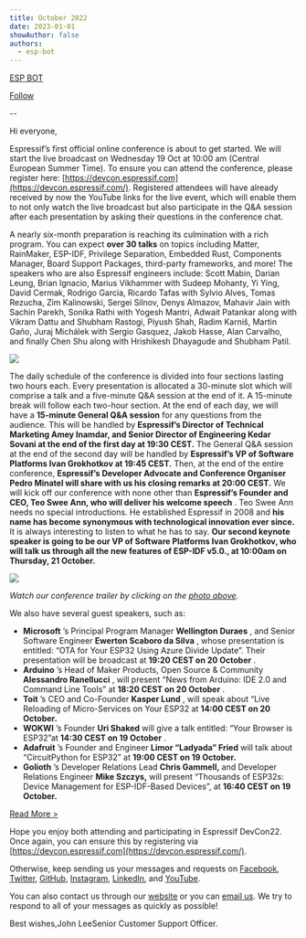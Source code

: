 ```yaml
---
title: October 2022
date: 2023-01-01
showAuthor: false
authors: 
  - esp-bot
---
```

[ESP BOT](https://medium.com/@espbot?source=post_page-----c46e1cb8e270--------------------------------)

[Follow](https://medium.com/m/signin?actionUrl=https%3A%2F%2Fmedium.com%2F_%2Fsubscribe%2Fuser%2F71611a95e5c4&operation=register&redirect=https%3A%2F%2Fblog.espressif.com%2Foctober-2022-c46e1cb8e270&user=ESP+BOT&userId=71611a95e5c4&source=post_page-71611a95e5c4----c46e1cb8e270---------------------post_header-----------)

--

Hi everyone,

Espressif’s first official online conference is about to get started. We will start the live broadcast on Wednesday 19 Oct at 10:00 am (Central European Summer Time). To ensure you can attend the conference, please register here: [https://devcon.espressif.com](https://devcon.espressif.com/). Registered attendees will have already received by now the YouTube links for the live event, which will enable them to not only watch the live broadcast but also participate in the Q&A session after each presentation by asking their questions in the conference chat.

A nearly six-month preparation is reaching its culmination with a rich program. You can expect __over 30 talks__  on topics including Matter, RainMaker, ESP-IDF, Privilege Separation, Embedded Rust, Components Manager, Board Support Packages, third-party frameworks, and more! The speakers who are also Espressif engineers include: Scott Mabin, Darian Leung, Brian Ignacio, Marius Vikhammer with Sudeep Mohanty, Yi Ying, David Cermak, Rodrigo Garcia, Ricardo Tafas with Sylvio Alves, Tomas Rezucha, Zim Kalinowski, Sergei Silnov, Denys Almazov, Mahavir Jain with Sachin Parekh, Sonika Rathi with Yogesh Mantri, Adwait Patankar along with Vikram Dattu and Shubham Rastogi, Piyush Shah, Radim Karniš, Martin Gaño, Juraj Michálek with Sergio Gasquez, Jakob Hasse, Alan Carvalho, and finally Chen Shu along with Hrishikesh Dhayagude and Shubham Patil.

![](https://miro.medium.com/v2/resize:fit:640/format:webp/0*e-xcoHTjwQAjGe73.png)

The daily schedule of the conference is divided into four sections lasting two hours each. Every presentation is allocated a 30-minute slot which will comprise a talk and a five-minute Q&A session at the end of it. A 15-minute break will follow each two-hour section. At the end of each day, we will have a __15-minute General Q&A session__  for any questions from the audience. This will be handled by __Espressif’s Director of Technical Marketing Amey Inamdar, and Senior Director of Engineering Kedar Sovani at the end of the first day at 19:30 CEST.__  The General Q&A session at the end of the second day will be handled by __Espressif’s VP of Software Platforms Ivan Grokhotkov at 19:45 CEST.__  Then, at the end of the entire conference, __Espressif’s Developer Advocate and Conference Organiser Pedro Minatel will share with us his closing remarks at 20:00 CEST.__  We will kick off our conference with none other than __Espressif’s Founder and CEO, Teo Swee Ann, who will deliver his welcome speech__ . Teo Swee Ann needs no special introductions. He established Espressif in 2008 and __his name has become synonymous with technological innovation ever since.__  It is always interesting to listen to what he has to say. __Our second keynote speaker is going to be our VP of Software Platforms Ivan Grokhotkov, who will talk us through all the new features of ESP-IDF v5.0., at 10:00am on Thursday, 21 October.__ 

![](https://miro.medium.com/v2/resize:fit:640/format:webp/0*2DwMZ_p1OnnTtagJ.png)

*Watch our conference trailer by clicking on the *[*photo above*](https://youtu.be/2p5TyOu2an4)*.*

We also have several guest speakers, such as:

- __Microsoft__ ’s Principal Program Manager __Wellington Duraes__ , and Senior Software Engineer __Ewerton Scaboro da Silva__ , whose presentation is entitled: “OTA for Your ESP32 Using Azure Divide Update”. Their presentation will be broadcast at __19:20 CEST on 20 October__ .
- __Arduino__ ’s Head of Maker Products, Open Source & Community __Alessandro Ranellucci__ , will present “News from Arduino: IDE 2.0 and Command Line Tools” at __18:20 CEST on 20 October__ .
- __Toit__ ’s CEO and Co-Founder __Kasper Lund__ , will speak about “Live Reloading of Micro-Services on Your ESP32 at __14:00 CEST on 20 October.__ 
- __WOKWI__ ’s Founder __Uri Shaked__  will give a talk entitled: “Your Browser is ESP32”at __14:30 CEST on 19 October__ .
- __Adafruit__ ’s Founder and Engineer __Limor “Ladyada” Fried__ will talk about “CircuitPython for ESP32” at __19:00 CEST on 19 October.__ 
- __Golioth__ ’s Developer Relations Lead __Chris Gammell,__ and Developer Relations Engineer __Mike Szczys,__ will present “Thousands of ESP32s: Device Management for ESP-IDF-Based Devices”, at __16:40 CEST on 19 October.__ 

[Read More >](https://www.espressif.com/en/company/newsroom/news)

Hope you enjoy both attending and participating in Espressif DevCon22. Once again, you can ensure this by registering via [https://devcon.espressif.com](https://devcon.espressif.com/).

Otherwise, keep sending us your messages and requests on [Facebook](https://www.facebook.com/espressif), [Twitter](https://twitter.com/EspressifSystem), [GitHub](https://github.com/espressif), [Instagram](https://www.instagram.com/espressif_systems_official/), [LinkedIn](https://www.linkedin.com/company/espressif-systems/), and [YouTube](https://www.youtube.com/c/EspressifSystems).

You can also contact us through our [website](https://www.espressif.com/en/contact-us/sales-questions) or you can [email us](mailto:newsletter@espressif.com). We try to respond to all of your messages as quickly as possible!

Best wishes,John LeeSenior Customer Support Officer.
